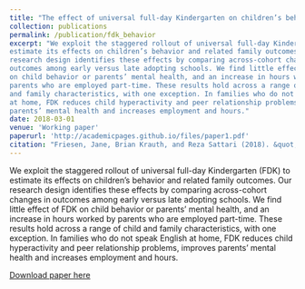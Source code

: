 ```yaml
---
title: "The effect of universal full-day Kindergarten on children’s behavior"
collection: publications
permalink: /publication/fdk_behavior
excerpt: "We exploit the staggered rollout of universal full-day Kindergarten (FDK) to 
estimate its effects on children’s behavior and related family outcomes. Our 
research design identifies these effects by comparing across-cohort changes in
outcomes among early versus late adopting schools. We find little effect of FDK 
on child behavior or parents’ mental health, and an increase in hours worked by
parents who are employed part-time. These results hold across a range of child 
and family characteristics, with one exception. In families who do not speak English 
at home, FDK reduces child hyperactivity and peer relationship problems, improves 
parents’ mental health and increases employment and hours."
date: 2018-03-01
venue: 'Working paper'
paperurl: 'http://academicpages.github.io/files/paper1.pdf'
citation: "Friesen, Jane, Brian Krauth, and Reza Sattari (2018). &quot;The effect of universal full-day Kindergarten on children’s behavior.&quot; Working paper, Simon Fraser University."
---
```

We exploit the staggered rollout of universal full-day Kindergarten (FDK) to 
estimate its effects on children’s behavior and related family outcomes. Our 
research design identifies these effects by comparing across-cohort changes in
outcomes among early versus late adopting schools. We find little effect of FDK 
on child behavior or parents’ mental health, and an increase in hours worked by
parents who are employed part-time. These results hold across a range of child 
and family characteristics, with one exception. In families who do not speak English 
at home, FDK reduces child hyperactivity and peer relationship problems, improves 
parents’ mental health and increases employment and hours. 

[Download paper here](http://academicpages.github.io/files/paper1.pdf)
